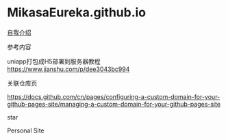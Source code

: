 # MikasaEureka.github.io

[自我介绍](https://mikasaeureka.github.io/intro/)

参考内容

uniapp打包成H5部署到服务器教程 https://www.jianshu.com/p/dee3043bc994

关联仓库页

https://docs.github.com/cn/pages/configuring-a-custom-domain-for-your-github-pages-site/managing-a-custom-domain-for-your-github-pages-site

star

Personal Site
